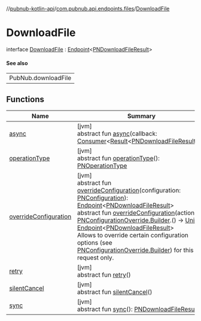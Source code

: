 //[pubnub-kotlin-api](../../../index.md)/[com.pubnub.api.endpoints.files](../index.md)/[DownloadFile](index.md)

# DownloadFile

interface [DownloadFile](index.md) : [Endpoint](../../com.pubnub.api/-endpoint/index.md)&lt;[PNDownloadFileResult](../../../../../pubnub-core/pubnub-core-api/pubnub-core-api/com.pubnub.api.models.consumer.files/-p-n-download-file-result/index.md)&gt; 

#### See also

| |
|---|
| PubNub.downloadFile |

## Functions

| Name | Summary |
|---|---|
| [async](index.md#1040302779%2FFunctions%2F1262999440) | [jvm]<br>abstract fun [async](index.md#1040302779%2FFunctions%2F1262999440)(callback: [Consumer](https://docs.oracle.com/javase/8/docs/api/java/util/function/Consumer.html)&lt;[Result](../../../../../pubnub-core/pubnub-core-api/pubnub-core-api/com.pubnub.api.v2.callbacks/-result/index.md)&lt;[PNDownloadFileResult](../../../../../pubnub-core/pubnub-core-api/pubnub-core-api/com.pubnub.api.models.consumer.files/-p-n-download-file-result/index.md)&gt;&gt;) |
| [operationType](../../com.pubnub.api.endpoints.push/-remove-channels-from-push/index.md#1414065386%2FFunctions%2F1262999440) | [jvm]<br>abstract fun [operationType](../../com.pubnub.api.endpoints.push/-remove-channels-from-push/index.md#1414065386%2FFunctions%2F1262999440)(): [PNOperationType](../../../../../pubnub-core/pubnub-core-api/pubnub-core-api/com.pubnub.api.enums/-p-n-operation-type/index.md) |
| [overrideConfiguration](../../com.pubnub.api/-endpoint/override-configuration.md) | [jvm]<br>abstract fun [overrideConfiguration](../../com.pubnub.api/-endpoint/override-configuration.md)(configuration: [PNConfiguration](../../com.pubnub.api.v2/-p-n-configuration/index.md)): [Endpoint](../../com.pubnub.api/-endpoint/index.md)&lt;[PNDownloadFileResult](../../../../../pubnub-core/pubnub-core-api/pubnub-core-api/com.pubnub.api.models.consumer.files/-p-n-download-file-result/index.md)&gt;<br>abstract fun [overrideConfiguration](../../com.pubnub.api/-endpoint/override-configuration.md)(action: [PNConfigurationOverride.Builder](../../com.pubnub.api.v2/-p-n-configuration-override/-builder/index.md).() -&gt; [Unit](https://kotlinlang.org/api/latest/jvm/stdlib/kotlin/-unit/index.html)): [Endpoint](../../com.pubnub.api/-endpoint/index.md)&lt;[PNDownloadFileResult](../../../../../pubnub-core/pubnub-core-api/pubnub-core-api/com.pubnub.api.models.consumer.files/-p-n-download-file-result/index.md)&gt;<br>Allows to override certain configuration options (see [PNConfigurationOverride.Builder](../../com.pubnub.api.v2/-p-n-configuration-override/-builder/index.md)) for this request only. |
| [retry](../../com.pubnub.api.endpoints.push/-remove-channels-from-push/index.md#2020801116%2FFunctions%2F1262999440) | [jvm]<br>abstract fun [retry](../../com.pubnub.api.endpoints.push/-remove-channels-from-push/index.md#2020801116%2FFunctions%2F1262999440)() |
| [silentCancel](../../com.pubnub.api.endpoints.push/-remove-channels-from-push/index.md#-675955969%2FFunctions%2F1262999440) | [jvm]<br>abstract fun [silentCancel](../../com.pubnub.api.endpoints.push/-remove-channels-from-push/index.md#-675955969%2FFunctions%2F1262999440)() |
| [sync](../../com.pubnub.api.endpoints.push/-remove-channels-from-push/index.md#40193115%2FFunctions%2F1262999440) | [jvm]<br>abstract fun [sync](../../com.pubnub.api.endpoints.push/-remove-channels-from-push/index.md#40193115%2FFunctions%2F1262999440)(): [PNDownloadFileResult](../../../../../pubnub-core/pubnub-core-api/pubnub-core-api/com.pubnub.api.models.consumer.files/-p-n-download-file-result/index.md) |
